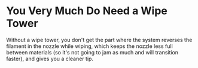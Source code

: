 # You Very Much Do Need a Wipe Tower

Without a wipe tower, you don't get the part where the system reverses the filament in the nozzle while wiping, which keeps the nozzle less full between materials (so it's not going to jam as much and will transition faster), and gives you a cleaner tip.
